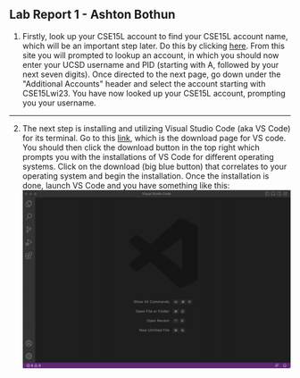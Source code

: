 ## Lab Report 1 - Ashton Bothun
1. Firstly, look up your CSE15L account to find your CSE15L account name, which will be an important step later. Do this by clicking [here](https://sdacs.ucsd.edu/~icc/index.php). From this site you will prompted to lookup an account, in which you should now enter your UCSD username and PID (starting with A, followed by your next seven digits). Once directed to the next page, go down under the "Additional Accounts" header and select the account starting with CSE15Lwi23. You have now looked up your CSE15L account, prompting you your username. 
---
2. The next step is installing and utilizing Visual Studio Code (aka VS Code) for its terminal. Go to this [link](https://code.visualstudio.com/), which is the download page for VS code. You should then click the download button in the top right which prompts you with the installations of VS Code for different operating systems. Click on the download (big blue button) that correlates to your operating system and begin the installation. Once the installation is done, launch VS Code and you have something like this:
![Image](VShome.jpg)
